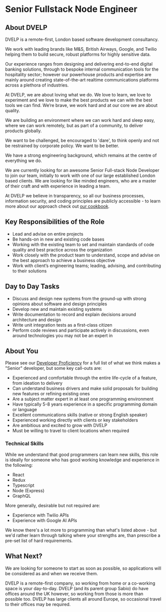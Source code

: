 # Senior Fullstack Node Engineer

## About DVELP

DVELP is a remote-first, London based software development consultancy.

We work with leading brands like M&S, British Airways, Google, and Twilio helping them to build secure, robust platforms for highly sensitive data.

Our experience ranges from designing and delivering end-to-end digital banking solutions, through to bespoke internal communication tools for the hospitality sector; however our powerhouse products and expertise are mainly around creating state-of-the-art realtime communications platforms across a plethora of industries.

At DVELP, we are about loving what we do. We love to learn, we love to experiment and we love to make the best products we can with the best tools we can find. We’re brave, we work hard and at our core we are about quality.

We are building an environment where we can work hard and sleep easy, where we can work remotely, but as part of a community, to deliver products globally.

We want to be challenged, be encouraged to 'dare', to think openly and not be restrained by corporate policy. We want to be better.

We have a strong engineering background, which remains at the centre of everything we do.

We are currently looking for an awesome Senior Full-stack Node Developer to join our team, initially to work with one of our large established London based clients. We are looking for like minded engineers, who are a master of their craft and with experience in leading a team.

At DVELP we believe in transparency, so all our business processes, information security, and coding principles are publicly accessible - to learn more about our approach check out [our cookbook](../../Readme.md).

## Key Responsibilities of the Role

- Lead and advise on entire projects
- Be hands-on in new and existing code bases
- Working with the existing team to set and maintain standards of code quality and best practice across the organization
- Work closely with the product team to understand, scope and advise on the best approach to achieve a business objective
- Work with client’s engineering teams; leading, advising, and contributing to their solutions

## Day to Day Tasks

- Discuss and design new systems from the ground-up with strong opinions about software and design principles
- Develop new and maintain existing systems
- Write documentation to record and explain decisions around architecture and design
- Write unit integration tests as a first-class citizen
- Perform code reviews and participate actively in discussions, even around technologies you may not be an expert in

## About You

Please see our [Developer Proficiency](../../handbook/professional-development/developer-proficiency.md) for a full list of what we think makes a "Senior" developer, but some key call-outs are:

- Experienced and comfortable through the entire life-cycle of a feature, from ideation to delivery
- Can understand business drivers and make solid proposals for building new features or refining existing ones
- Are a subject matter expert in at least one programming environment
- Have typically 5-8 years experience in a specific programming domain or language
- Excellent communications skills (native or strong English speaker)
- Experienced working directly with clients or key stakeholders
- Are ambitious and excited to grow with DVELP
- Must be willing to travel to client locations when required

### Technical Skills

While we understand that good programmers can learn new skills, this role is ideally for someone who has good working knowledge and experience in the following:

- React
- Redux
- Typescript
- Node (Express)
- GraphQL

More generally, desirable but not required are:

- Experience with Twilio APIs
- Experience with Google AI APIs

We know there's a lot more to programming than what's listed above - but we'd rather learn through talking where your strengths are, than prescribe a pre-set list of hard requirements.

## What Next?

We are looking for someone to start as soon as possible, so applications will be considered as and when we receive them.

DVELP is a remote-first company, so working from home or a co-working space is your day-to-day. DVELP (and its parent group Sabio) do have offices around the UK however, so working from those is more than possible too. DVELP has large clients all around Europe, so occasional travel to their offices may be required.

